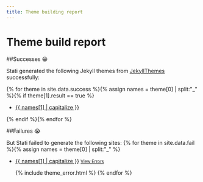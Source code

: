 ```yaml
---
title: Theme building report
---
```


# Theme build report

##Successes 😁

Stati generated the following Jekyll themes from [JekyllThemes](http://jekyllthemes.org/) successfully: 

{% for theme in site.data.success %}{% assign names = theme[0] | split:"_" %}{% if theme[1].result == true %}
- [{{ names[1] | capitalize }}](https://github.com/{{names[0]}}/{{names[1]}})

{% endif %}{% endfor %}

##Failures 😭

But Stati failed to generate the following sites:
{% for theme in site.data.fail %}{% assign names = theme[0] | split:"_" %}
- [{{ names[1] | capitalize }}](https://github.com/{{names[0]}}/{{names[1]}}) <a href="#" style="font-size: 0.8em" class="view-errors">View Errors</a>
  
  {% include theme_error.html %}
{% endfor %}
